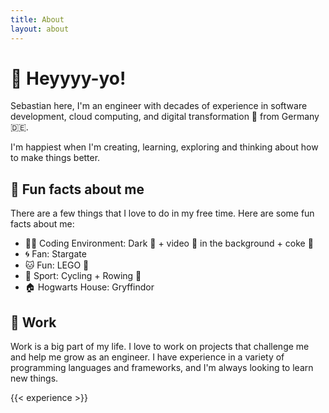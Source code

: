 ```yaml
---
title: About
layout: about
---
```


# 👋 Heyyyy-yo!

Sebastian here, I'm an engineer with decades of experience in software development, cloud computing, and digital transformation 🦄 from Germany 🇩🇪.

I'm happiest when I'm creating, learning, exploring and thinking about how to make things better.

## 🥳 Fun facts about me 

There are a few things that I love to do in my free time. Here are some fun facts about me:

* 🧑‍💻 Coding Environment: Dark 🖤 + video 📼 in the background + coke 🧋
* 🌀 Fan: Stargate
* 🐱 Fun: LEGO 🧱
* 🚴 Sport: Cycling + Rowing 🚣
* 🏠 Hogwarts House: Gryffindor

## 💼 Work

Work is a big part of my life. I love to work on projects that challenge me and help me grow as an engineer. I have experience in a variety of programming languages and frameworks, and I'm always looking to learn new things.

{{< experience >}}